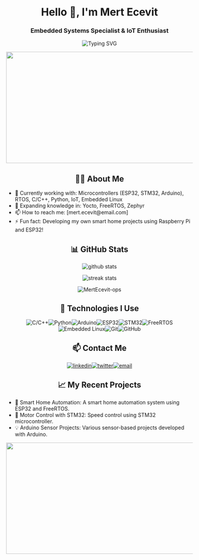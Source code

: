 <h1 align="center">Hello 👋, I'm Mert Ecevit</h1><h3 align="center">Embedded Systems Specialist & IoT Enthusiast</h3><p align="center"><img src="https://readme-typing-svg.herokuapp.com?font=Fira+Code&size=22&pause=1000&color=1EFF00&center=true&width=440&lines=Embedded+Systems+Specialist;IoT+and+Electronics+Enthusiast;Software+Developer+and+Maker" alt="Typing SVG"></p><p align="center"><img src="https://media.giphy.com/media/l4FGzBKOvZTTKAApq/giphy.gif" width="600" height="300"/></p><h2 align="center">👨‍💻 About Me</h2><ul><li>🌱 Currently working with: Microcontrollers (ESP32, STM32, Arduino), RTOS, C/C++, Python, IoT, Embedded Linux</li><li>🧠 Expanding knowledge in: Yocto, FreeRTOS, Zephyr</li><li>📫 How to reach me: [mert.ecevit@email.com]</li><li>⚡ Fun fact: Developing my own smart home projects using Raspberry Pi and ESP32!</li></ul><h2 align="center">📊 GitHub Stats</h2><p align="center"><img src="https://github-readme-stats.vercel.app/api?username=MertEcevit-ops&show_icons=true&theme=radical" alt="github stats"/></p><p align="center"><img src="https://github-readme-streak-stats.herokuapp.com/?user=MertEcevit-ops&theme=radical" alt="streak stats"/></p><p align="center"><img src="https://komarev.com/ghpvc/?username=MertEcevit-ops&label=Profile%20views&color=0e75b6&style=flat" alt="MertEcevit-ops"/></p><h2 align="center">🔧 Technologies I Use</h2><p align="center"><img src="https://img.shields.io/badge/-C/C++-05122A?style=flat&logo=c%2B%2B" alt="C/C++"/><img src="https://img.shields.io/badge/-Python-05122A?style=flat&logo=python" alt="Python"/><img src="https://img.shields.io/badge/-Arduino-05122A?style=flat&logo=arduino" alt="Arduino"/><img src="https://img.shields.io/badge/-ESP32-05122A?style=flat&logo=esp32" alt="ESP32"/><img src="https://img.shields.io/badge/-STM32-05122A?style=flat&logo=stmicroelectronics" alt="STM32"/><img src="https://img.shields.io/badge/-FreeRTOS-05122A?style=flat&logo=freertos" alt="FreeRTOS"/><img src="https://img.shields.io/badge/-Embedded%20Linux-05122A?style=flat&logo=linux" alt="Embedded Linux"/><img src="https://img.shields.io/badge/-Git-05122A?style=flat&logo=git" alt="Git"/><img src="https://img.shields.io/badge/-GitHub-05122A?style=flat&logo=github" alt="GitHub"/></p><h2 align="center">📫 Contact Me</h2><p align="center"><a href="https://linkedin.com/in/example" target="blank"><img align="center" src="https://img.shields.io/badge/LinkedIn-05122A?style=flat&logo=linkedin" alt="linkedin"/></a><a href="https://twitter.com/example" target="blank"><img align="center" src="https://img.shields.io/badge/Twitter-05122A?style=flat&logo=twitter" alt="twitter"/></a><a href="mailto:example@email.com" target="blank"><img align="center" src="https://img.shields.io/badge/Email-05122A?style=flat&logo=gmail" alt="email"/></a></p><h2 align="center">📈 My Recent Projects</h2><ul><li>🚀 Smart Home Automation: A smart home automation system using ESP32 and FreeRTOS.</li><li>🌟 Motor Control with STM32: Speed control using STM32 microcontroller.</li><li>💡 Arduino Sensor Projects: Various sensor-based projects developed with Arduino.</li></ul><p align="center"><img src="https://media.giphy.com/media/26tn33aiTi1jkl6H6/giphy.gif" width="600" height="300"/></p>
